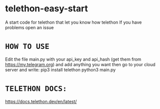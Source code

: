# telethon-easy-start
A start code for telethon that let you know how telethon
If you have problems open an issue

<code><h1>HOW TO USE</h1></code>
Edit the file main.py with your api_key and api_hash (get them from https://my.telegram.org) and add anything you want then go to your cloud server and write:
pip3 install telethon 
python3 main.py 

<code><h1>TELETHON DOCS:</h1></code>
https://docs.telethon.dev/en/latest/

